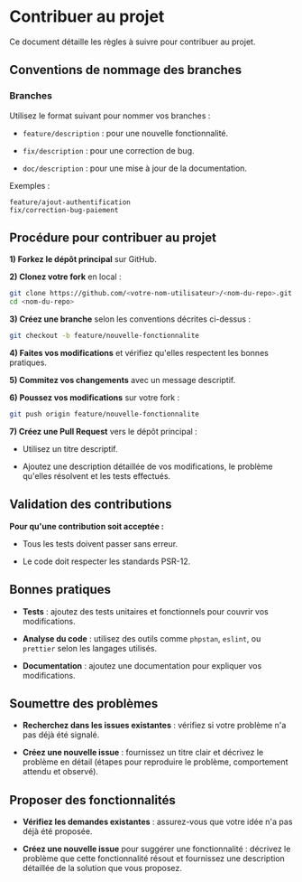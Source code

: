 # Contribuer au projet

Ce document détaille les règles à suivre pour contribuer  au projet.


## Conventions de nommage des branches 

### Branches

Utilisez le format suivant pour nommer vos branches :

- `feature/description` : pour une nouvelle fonctionnalité.

- `fix/description` : pour une correction de bug.

- `doc/description` : pour une mise à jour de la documentation.

Exemples :
```text
feature/ajout-authentification
fix/correction-bug-paiement
```

## Procédure pour contribuer au projet

**1) Forkez le dépôt principal** sur GitHub.

**2) Clonez votre fork** en local :
   ```bash
   git clone https://github.com/<votre-nom-utilisateur>/<nom-du-repo>.git
   cd <nom-du-repo>
   ```

**3) Créez une branche** selon les conventions décrites ci-dessus :
   ```bash
   git checkout -b feature/nouvelle-fonctionnalite
   ```

**4) Faites vos modifications** et vérifiez qu'elles respectent les bonnes pratiques.

**5) Commitez vos changements** avec un message descriptif.

**6) Poussez vos modifications** sur votre fork :
   ```bash
   git push origin feature/nouvelle-fonctionnalite
   ```

**7) Créez une Pull Request** vers le dépôt principal :
   - Utilisez un titre descriptif.
   
   - Ajoutez une description détaillée de vos modifications, le problème qu'elles résolvent et les tests effectués.



## Validation des contributions

**Pour qu'une contribution soit acceptée :**

- Tous les tests doivent passer sans erreur.

- Le code doit respecter les standards PSR-12.


## Bonnes pratiques

- **Tests** : ajoutez des tests unitaires et fonctionnels pour couvrir vos modifications.

- **Analyse du code** : utilisez des outils comme `phpstan`, `eslint`, ou `prettier` selon les langages utilisés.

- **Documentation** : ajoutez une documentation pour expliquer vos modifications.

## Soumettre des problèmes

- **Recherchez dans les issues existantes** : vérifiez si votre problème n'a pas déjà été signalé.

- **Créez une nouvelle issue** : fournissez un titre clair et décrivez le problème en détail (étapes pour reproduire le problème, comportement attendu et observé).
     

## Proposer des fonctionnalités

- **Vérifiez les demandes existantes** : assurez-vous que votre idée n'a pas déjà été proposée.

- **Créez une nouvelle issue** pour suggérer une fonctionnalité : décrivez le problème que cette fonctionnalité résout et fournissez une description détaillée de la solution que vous proposez.